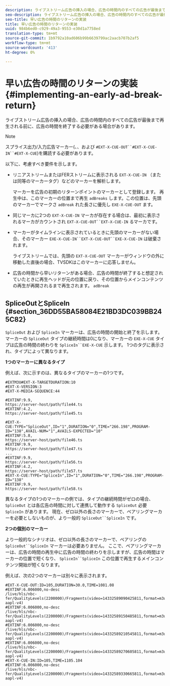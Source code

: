```yaml
---
description: ライブストリーム広告の挿入の場合、広告の時間内のすべての広告が最後まで再生される前に、広告の時間を終了する必要がある場合があります。
seo-description: ライブストリーム広告の挿入の場合、広告の時間内のすべての広告が最後まで再生される前に、広告の時間を終了する必要がある場合があります。
seo-title: 早い広告の時間のリターンの実装
title: 早い広告の時間のリターンの実装
uuid: 984b6ed0-c929-49a3-9553-e30d1a7758ed
translation-type: tm+mt
source-git-commit: 1b9792a10ad606b99b6639799ac2aacb707b2af5
workflow-type: tm+mt
source-wordcount: '413'
ht-degree: 0%

---
```



# 早い広告の時間のリターンの実装{#implementing-an-early-ad-break-return}

ライブストリーム広告の挿入の場合、広告の時間内のすべての広告が最後まで再生される前に、広告の時間を終了する必要がある場合があります。

>[!NOTE]
>
>スプライス出力/入力広告マーカー(、、および `#EXT-X-CUE-OUT``#EXT-X-CUE-IN``#EXT-X-CUE`)を購読する必要があります。

以下に、考慮すべき要件を示します。

* リニアストリームまたはFERストリームに表示される `EXT-X-CUE-IN` （または同等のマーカータグ）などのマーカーを解析します。

   マーカーを広告の初期のリターンポイントのマーカーとして登録します。 再生中は、このマーカーの位置まで再生 `adBreaks` します。この位置は、先頭のマーカーでマークさ `adBreak` れた長さに優先し `EXE-X-CUE-OUT` ます。

* 同じマーカに2つの `EXT-X-CUE-IN` マーカが存在する場合は、最初に表示されるマーカがカウントされ `EXT-X-CUE-OUT``EXT-X-CUE-IN` るマーカです。

* マーカーがタイムラインに表示されているときに先頭のマーカーがない場合、そのマーカー `EXE-X-CUE-IN``EXT-X-CUE-OUT``EXE-X-CUE-IN` は破棄されます。

   ライブストリームでは、先頭の `EXT-X-CUE-OUT` マーカーがウィンドウの外に移動した直後の場合、TVSDKはこのマーカーに応答しません。

* 広告の時間から早いリターンがある場合、広告の時間が終了すると想定されていたときに再生ヘッドが元の位置に戻り、その位置からメインコンテンツの再生が再開されるまで再生されます。 `adBreak`

## SpliceOutとSpliceIn {#section_36DD55BA58084E21BD3DC039BB245C82}

`SpliceOut` および `SpliceIn` マーカーは、広告の時間の開始と終了を示します。 マーカーの `SpliceOut` タイプの継続時間は0になり、マーカーの `EXE-X-CUE` タイプは広告の時間の終わりを `SpliceIn``EXE-X-CUE` 示します。 1つのタグに表示され、タイプによって異なります。

**1つのマーカーに異なるタイプ**

例えば、次に示すのは、異なるタイプのマーカーの1つです。

```
#EXTM3U#EXT-X-TARGETDURATION:10
#EXT-X-VERSION:3
#EXT-X-MEDIA-SEQUENCE:44
  
#EXTINF:9.9,
https://server-host/path/file44.ts
#EXTINF:4.2,
https://server-host/path/file45.ts
  
#EXT-X-CUE:TYPE="SpliceOut",ID="1",DURATION="0",TIME="266.198",PROGRAM-ID="138",AVAIL-NUM="1",AVAILS-EXPECTED="10"
#EXTINF:5.8,
https://server-host/path/file46.ts
#EXTINF:9.9,
https://server-host/path/file47.ts
...
#EXTINF:9.9,
https://server-host/path/file56.ts
#EXTINF:4.2,
https://server-host/path/file57.ts
#EXT-X-CUE:TYPE="SpliceIn",ID="1",DURATION="0",TIME="266.198",PROGRAM-ID="138"
#EXTINF:9.9,
https://server-host/path/file58.ts
```

異なるタイプの1つのマーカーの例では、タイプの継続時間がゼロの場合、 `SpliceOut` とは各広告の時間に対して連携して動作する `SpliceOut` 必要 `SpliceIn` があります。 現在、ゼロ以外の長さのマーカーで、ペアリングマーカーを必要としないものが、より一般的 `SpliceOut``SpliceIn` です。

**2つの個別のマーカー**

より一般的なシナリオは、ゼロ以外の長さのマーカーで、ペアリングの `SpliceOut``SpliceIn` マーカーは必要ありません。 ここで、ペアリングマーカーは、広告の時間の再生中に広告の時間の終わりを示しますが、広告の時間はマーカーの位置で短くなり、 `SpliceIn``SpliceIn` この位置で再生するメインコンテンツ開始が短くなります。

例えば、次の2つのマーカーは別々に表示されます。

```
#EXT-X-CUE-OUT:ID=105,DURATION=30.0,TIME=1081.08
#EXTINF:6.006000,no-desc
/live/hls/nbc-fer/QualityLevels(2200000)/Fragments(video=14332589090425811,format=m3u8-aapl-v4)
#EXTINF:6.006000,no-desc
/live/hls/nbc-fer/QualityLevels(2200000)/Fragments(video=14332589150485811,format=m3u8-aapl-v4)
#EXTINF:6.006000,no-desc
/live/hls/nbc-fer/QualityLevels(2200000)/Fragments(video=14332589210545811,format=m3u8-aapl-v4)
#EXTINF:6.006000,no-desc
/live/hls/nbc-fer/QualityLevels(2200000)/Fragments(video=14332589270605811,format=m3u8-aapl-v4)
#EXT-X-CUE-IN:ID=105,TIME=1105.104
#EXTINF:6.006000,no-desc
/live/hls/nbc-fer/QualityLevels(2200000)/Fragments(video=14332589330665811,format=m3u8-aapl-v4)
```

